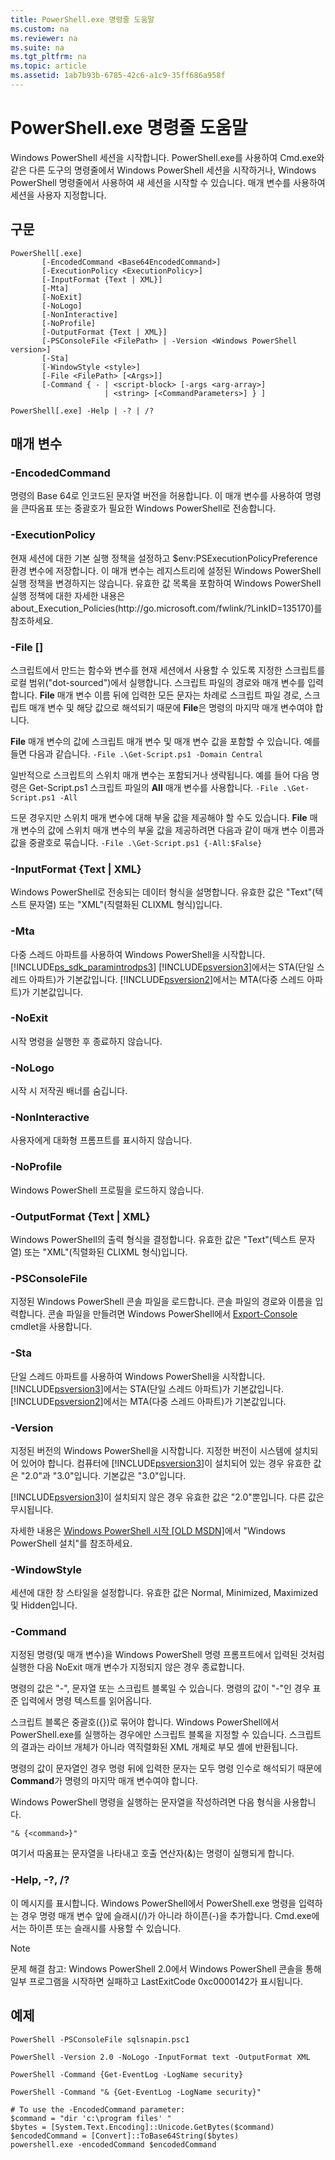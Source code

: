 ```yaml
---
title: PowerShell.exe 명령줄 도움말
ms.custom: na
ms.reviewer: na
ms.suite: na
ms.tgt_pltfrm: na
ms.topic: article
ms.assetid: 1ab7b93b-6785-42c6-a1c9-35ff686a958f
---
```

# PowerShell.exe 명령줄 도움말
Windows PowerShell 세션을 시작합니다. PowerShell.exe를 사용하여 Cmd.exe와 같은 다른 도구의 명령줄에서 Windows PowerShell 세션을 시작하거나, Windows PowerShell 명령줄에서 사용하여 새 세션을 시작할 수 있습니다. 매개 변수를 사용하여 세션을 사용자 지정합니다.

## 구문

```
PowerShell[.exe]
       [-EncodedCommand <Base64EncodedCommand>]
       [-ExecutionPolicy <ExecutionPolicy>]
       [-InputFormat {Text | XML}] 
       [-Mta]
       [-NoExit]
       [-NoLogo]
       [-NonInteractive] 
       [-NoProfile] 
       [-OutputFormat {Text | XML}] 
       [-PSConsoleFile <FilePath> | -Version <Windows PowerShell version>]
       [-Sta]
       [-WindowStyle <style>]
       [-File <FilePath> [<Args>]]
       [-Command { - | <script-block> [-args <arg-array>]
                     | <string> [<CommandParameters>] } ]

PowerShell[.exe] -Help | -? | /?
```

## 매개 변수

### \-EncodedCommand <Base64EncodedCommand>
명령의 Base 64로 인코드된 문자열 버전을 허용합니다. 이 매개 변수를 사용하여 명령을 큰따옴표 또는 중괄호가 필요한 Windows PowerShell로 전송합니다.

### \-ExecutionPolicy <ExecutionPolicy>
현재 세션에 대한 기본 실행 정책을 설정하고 $env:PSExecutionPolicyPreference 환경 변수에 저장합니다. 이 매개 변수는 레지스트리에 설정된 Windows PowerShell 실행 정책을 변경하지는 않습니다. 유효한 값 목록을 포함하여 Windows PowerShell 실행 정책에 대한 자세한 내용은 about\_Execution\_Policies(http:\/\/go.microsoft.com\/fwlink\/?LinkID\=135170)를 참조하세요.

### \-File <FilePath> \[<Parameters>]
스크립트에서 만드는 함수와 변수를 현재 세션에서 사용할 수 있도록 지정한 스크립트를 로컬 범위("dot\-sourced")에서 실행합니다. 스크립트 파일의 경로와 매개 변수를 입력합니다. **File** 매개 변수 이름 뒤에 입력한 모든 문자는 차례로 스크립트 파일 경로, 스크립트 매개 변수 및 해당 값으로 해석되기 때문에 **File**은 명령의 마지막 매개 변수여야 합니다.

**File** 매개 변수의 값에 스크립트 매개 변수 및 매개 변수 값을 포함할 수 있습니다. 예를 들면 다음과 같습니다. `-File .\Get-Script.ps1 -Domain Central`

일반적으로 스크립트의 스위치 매개 변수는 포함되거나 생략됩니다. 예를 들어 다음 명령은 Get\-Script.ps1 스크립트 파일의 **All** 매개 변수를 사용합니다. `-File .\Get-Script.ps1 -All`

드문 경우지만 스위치 매개 변수에 대해 부울 값을 제공해야 할 수도 있습니다. **File** 매개 변수의 값에 스위치 매개 변수의 부울 값을 제공하려면 다음과 같이 매개 변수 이름과 값을 중괄호로 묶습니다. `-File .\Get-Script.ps1 {-All:$False}`

### \-InputFormat {Text | XML}
Windows PowerShell로 전송되는 데이터 형식을 설명합니다. 유효한 값은 "Text"(텍스트 문자열) 또는 "XML"(직렬화된 CLIXML 형식)입니다.

### \-Mta
다중 스레드 아파트를 사용하여 Windows PowerShell을 시작합니다. [!INCLUDE[ps_sdk_paramintrodps3](../Token/ps_sdk_paramintrodps3_md.md)] [!INCLUDE[psversion3](../Token/psversion3_md.md)]에서는 STA(단일 스레드 아파트)가 기본값입니다. [!INCLUDE[psversion2](../Token/psversion2_md.md)]에서는 MTA(다중 스레드 아파트)가 기본값입니다.

### \-NoExit
시작 명령을 실행한 후 종료하지 않습니다.

### \-NoLogo
시작 시 저작권 배너를 숨깁니다.

### \-NonInteractive
사용자에게 대화형 프롬프트를 표시하지 않습니다.

### \-NoProfile
Windows PowerShell 프로필을 로드하지 않습니다.

### \-OutputFormat {Text | XML}
Windows PowerShell의 출력 형식을 결정합니다. 유효한 값은 "Text"(텍스트 문자열) 또는 "XML"(직렬화된 CLIXML 형식)입니다.

### \-PSConsoleFile <FilePath>
지정된 Windows PowerShell 콘솔 파일을 로드합니다. 콘솔 파일의 경로와 이름을 입력합니다. 콘솔 파일을 만들려면 Windows PowerShell에서 [Export-Console](assetId:///4bab1c02-9e61-4aaf-9957-11d1934ef4ef) cmdlet을 사용합니다.

### \-Sta
단일 스레드 아파트를 사용하여 Windows PowerShell을 시작합니다. [!INCLUDE[psversion3](../Token/psversion3_md.md)]에서는 STA(단일 스레드 아파트)가 기본값입니다. [!INCLUDE[psversion2](../Token/psversion2_md.md)]에서는 MTA(다중 스레드 아파트)가 기본값입니다.

### \-Version <Windows PowerShell Version>
지정된 버전의 Windows PowerShell을 시작합니다. 지정한 버전이 시스템에 설치되어 있어야 합니다. 컴퓨터에 [!INCLUDE[psversion3](../Token/psversion3_md.md)]이 설치되어 있는 경우 유효한 값은 "2.0"과 "3.0"입니다. 기본값은 "3.0"입니다.

[!INCLUDE[psversion3](../Token/psversion3_md.md)]이 설치되지 않은 경우 유효한 값은 "2.0"뿐입니다. 다른 값은 무시됩니다.

자세한 내용은 [Windows PowerShell 시작 [OLD MSDN]](assetId:///69555d95-b481-43e1-86e7-b46d68b3e2dd)에서 "Windows PowerShell 설치"를 참조하세요.

### \-WindowStyle <Window style>
세션에 대한 창 스타일을 설정합니다. 유효한 값은 Normal, Minimized, Maximized 및 Hidden입니다.

### \-Command
지정된 명령(및 매개 변수)을 Windows PowerShell 명령 프롬프트에서 입력된 것처럼 실행한 다음 NoExit 매개 변수가 지정되지 않은 경우 종료합니다.

명령의 값은 "\-", 문자열 또는 스크립트 블록일 수 있습니다. 명령의 값이 "\-"인 경우 표준 입력에서 명령 텍스트를 읽어옵니다.

스크립트 블록은 중괄호({})로 묶어야 합니다. Windows PowerShell에서 PowerShell.exe를 실행하는 경우에만 스크립트 블록을 지정할 수 있습니다. 스크립트의 결과는 라이브 개체가 아니라 역직렬화된 XML 개체로 부모 셸에 반환됩니다.

명령의 값이 문자열인 경우 명령 뒤에 입력한 문자는 모두 명령 인수로 해석되기 때문에 **Command**가 명령의 마지막 매개 변수여야 합니다.

Windows PowerShell 명령을 실행하는 문자열을 작성하려면 다음 형식을 사용합니다.

```
"& {<command>}"
```

여기서 따옴표는 문자열을 나타내고 호출 연산자(&)는 명령이 실행되게 합니다.

### \-Help, \-?, \/?
이 메시지를 표시합니다. Windows PowerShell에서 PowerShell.exe 명령을 입력하는 경우 명령 매개 변수 앞에 슬래시(\/)가 아니라 하이픈(\-)을 추가합니다. Cmd.exe에서는 하이픈 또는 슬래시를 사용할 수 있습니다.

> [!NOTE]
> 문제 해결 참고: Windows PowerShell 2.0에서 Windows PowerShell 콘솔을 통해 일부 프로그램을 시작하면 실패하고 LastExitCode 0xc0000142가 표시됩니다.

## 예제

```
PowerShell -PSConsoleFile sqlsnapin.psc1

PowerShell -Version 2.0 -NoLogo -InputFormat text -OutputFormat XML

PowerShell -Command {Get-EventLog -LogName security}

PowerShell -Command "& {Get-EventLog -LogName security}"

# To use the -EncodedCommand parameter:
$command = "dir 'c:\program files' "
$bytes = [System.Text.Encoding]::Unicode.GetBytes($command)
$encodedCommand = [Convert]::ToBase64String($bytes)
powershell.exe -encodedCommand $encodedCommand
```



<!--HONumber=Apr16_HO1-->


